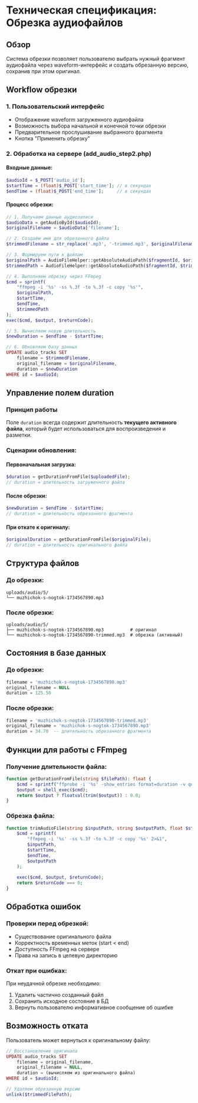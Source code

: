 # Техническая спецификация: Обрезка аудиофайлов

## Обзор
Система обрезки позволяет пользователю выбрать нужный фрагмент аудиофайла через waveform-интерфейс и создать обрезанную версию, сохранив при этом оригинал.

## Workflow обрезки

### 1. Пользовательский интерфейс
- Отображение waveform загруженного аудиофайла
- Возможность выбора начальной и конечной точки обрезки
- Предварительное прослушивание выбранного фрагмента
- Кнопка "Применить обрезку"

### 2. Обработка на сервере (add_audio_step2.php)

#### Входные данные:
```php
$audioId = $_POST['audio_id'];
$startTime = (float)$_POST['start_time']; // в секундах
$endTime = (float)$_POST['end_time'];     // в секундах
```

#### Процесс обрезки:
```php
// 1. Получаем данные аудиозаписи
$audioData = getAudioById($audioId);
$originalFilename = $audioData['filename'];

// 2. Создаём имя для обрезанного файла
$trimmedFilename = str_replace('.mp3', '-trimmed.mp3', $originalFilename);

// 3. Формируем пути к файлам
$originalPath = AudioFileHelper::getAbsoluteAudioPath($fragmentId, $originalFilename);
$trimmedPath = AudioFileHelper::getAbsoluteAudioPath($fragmentId, $trimmedFilename);

// 4. Выполняем обрезку через FFmpeg
$cmd = sprintf(
    "ffmpeg -i '%s' -ss %.3f -to %.3f -c copy '%s'",
    $originalPath,
    $startTime,
    $endTime,
    $trimmedPath
);
exec($cmd, $output, $returnCode);

// 5. Вычисляем новую длительность
$newDuration = $endTime - $startTime;

// 6. Обновляем базу данных
UPDATE audio_tracks SET 
    filename = $trimmedFilename,
    original_filename = $originalFilename, 
    duration = $newDuration
WHERE id = $audioId;
```

## Управление полем duration

### Принцип работы
Поле `duration` всегда содержит длительность **текущего активного файла**, который будет использоваться для воспроизведения и разметки.

### Сценарии обновления:

#### Первоначальная загрузка:
```php
$duration = getDurationFromFile($uploadedFile);
// duration = длительность загруженного файла
```

#### После обрезки:
```php
$newDuration = $endTime - $startTime;
// duration = длительность обрезанного фрагмента
```

#### При откате к оригиналу:
```php
$originalDuration = getDurationFromFile($originalFile);
// duration = длительность оригинального файла
```

## Структура файлов

### До обрезки:
```
uploads/audio/5/
└── muzhichok-s-nogtok-1734567890.mp3
```

### После обрезки:
```
uploads/audio/5/
├── muzhichok-s-nogtok-1734567890.mp3          # оригинал
└── muzhichok-s-nogtok-1734567890-trimmed.mp3  # обрезка (активный)
```

## Состояния в базе данных

### До обрезки:
```sql
filename = 'muzhichok-s-nogtok-1734567890.mp3'
original_filename = NULL
duration = 125.50
```

### После обрезки:
```sql
filename = 'muzhichok-s-nogtok-1734567890-trimmed.mp3'
original_filename = 'muzhichok-s-nogtok-1734567890.mp3'
duration = 34.70  -- длительность обрезанного фрагмента
```

## Функции для работы с FFmpeg

### Получение длительности файла:
```php
function getDurationFromFile(string $filePath): float {
    $cmd = sprintf("ffprobe -i '%s' -show_entries format=duration -v quiet -of csv=\"p=0\"", $filePath);
    $output = shell_exec($cmd);
    return $output ? floatval(trim($output)) : 0.0;
}
```

### Обрезка файла:
```php
function trimAudioFile(string $inputPath, string $outputPath, float $startTime, float $endTime): bool {
    $cmd = sprintf(
        "ffmpeg -i '%s' -ss %.3f -to %.3f -c copy '%s' 2>&1",
        $inputPath,
        $startTime, 
        $endTime,
        $outputPath
    );
    
    exec($cmd, $output, $returnCode);
    return $returnCode === 0;
}
```

## Обработка ошибок

### Проверки перед обрезкой:
- Существование оригинального файла
- Корректность временных меток (start < end)
- Доступность FFmpeg на сервере
- Права на запись в целевую директорию

### Откат при ошибках:
При неудачной обрезке необходимо:
1. Удалить частично созданный файл
2. Сохранить исходное состояние в БД
3. Вернуть пользователю информативное сообщение об ошибке

## Возможность отката

Пользователь может вернуться к оригинальному файлу:
```php
// Восстановление оригинала
UPDATE audio_tracks SET 
    filename = original_filename,
    original_filename = NULL,
    duration = (вычисляем из оригинального файла)
WHERE id = $audioId;

// Удаляем обрезанную версию
unlink($trimmedFilePath);
```